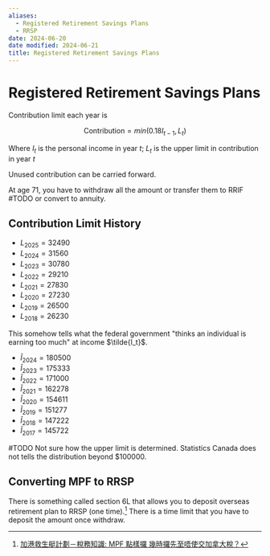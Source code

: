 ```yaml
---
aliases:
  - Registered Retirement Savings Plans
  - RRSP
date: 2024-06-20
date modified: 2024-06-21
title: Registered Retirement Savings Plans
---
```


# Registered Retirement Savings Plans

Contribution limit each year is

$$
\text{Contribution}=min(0.18I_{t-1},L_t)
$$

Where $I_t$ is the personal income in year $t$; $L_t$ is the upper limit in contribution in year $t$

Unused contribution can be carried forward.

At age 71, you have to withdraw all the amount or transfer them to RRIF #TODO or convert to annuity.

## Contribution Limit History

- $L_{2025}=32490$
- $L_{2024}=31560$
- $L_{2023}=30780$
- $L_{2022}=29210$
- $L_{2021}=27830$
- $L_{2020}=27230$
- $L_{2019}=26500$
- $L_{2018}=26230$

This somehow tells what the federal government "thinks an individual is earning too much" at income $\tilde{I_t}$.

- $\tilde{I}_{2024}=180500$
- $\tilde{I}_{2023}=175333$
- $\tilde{I}_{2022}=171000$
- $\tilde{I}_{2021}=162278$
- $\tilde{I}_{2020}=154611$
- $\tilde{I}_{2019}=151277$
- $\tilde{I}_{2018}=147222$
- $\tilde{I}_{2017}=145722$

#TODO Not sure how the upper limit is determined. Statistics Canada does not tells the distribution beyond $100000.

## Converting MPF to RRSP

There is something called section 6L that allows you to deposit overseas retirement plan to RRSP (one time).[^1] There is a time limit that you have to deposit the amount once withdraw.

[^1]: [加港救生艇計劃－稅務知識: MPF 點樣攞 幾時攞先至唔使交加拿大稅？](https://youtu.be/YJjg63xEgY8?t=306)
